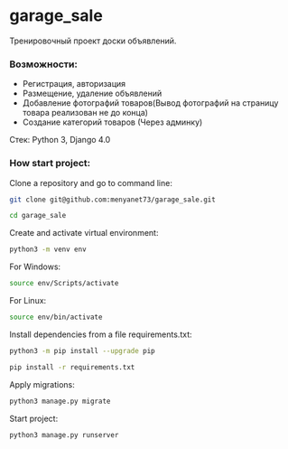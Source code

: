 # garage_sale
Тренировочный проект доски объявлений. 
### Возможности:
* Регистрация, авторизация
* Размещение, удаление объявлений
* Добавление фотографий товаров(Вывод фотографий на страницу товара реализован не до конца)
* Создание категорий товаров (Через админку)

Стек: Python 3, Django 4.0
### How start project:

Clone a repository and go to command line:

```sh
git clone git@github.com:menyanet73/garage_sale.git
```

```sh
cd garage_sale
```

Create and activate virtual environment:

```sh
python3 -m venv env
```
For Windows:
```sh
source env/Scripts/activate  
```
For Linux:
```sh
source env/bin/activate  
```

Install dependencies from a file requirements.txt:

```sh
python3 -m pip install --upgrade pip
```

```sh
pip install -r requirements.txt
```

Apply migrations:

```sh
python3 manage.py migrate
```

Start project:

```sh
python3 manage.py runserver
```
